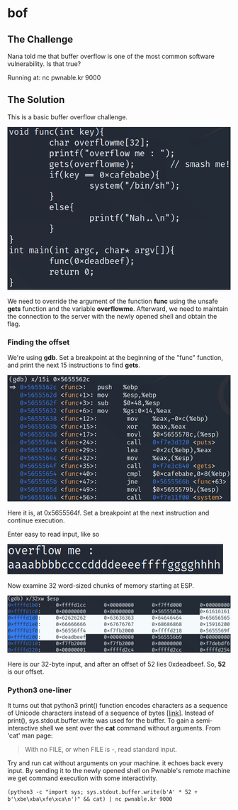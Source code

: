 # bof

## The Challenge

Nana told me that buffer overflow is one of the most common software vulnerability. Is that true?

Running at: nc pwnable.kr 9000

## The Solution

This is a basic buffer overflow challenge.

![](../.gitbook/assets/image%20%285%29.png)

We need to override the argument of the function **func** using the unsafe **gets** function and the variable **overflowme**. Afterward, we need to maintain the connection to the server with the newly opened shell and obtain the flag.

### Finding the offset

We're using **gdb**. Set a breakpoint at the beginning of the "func" function, and print the next 15 instructions to find **gets**.

![](../.gitbook/assets/image%20%287%29.png)

Here it is, at 0x5655564f. Set a breakpoint at the next instruction and continue execution.

Enter easy to read input, like so

![](../.gitbook/assets/image%20%288%29.png)

Now examine 32 word-sized chunks of memory starting at ESP.

![](../.gitbook/assets/image%20%286%29.png)

Here is our 32-byte input, and after an offset of 52 lies 0xdeadbeef. So, **52** is our offset.

### Python3 one-liner

It turns out that python3 print\(\) function encodes characters as a sequence of Unicode characters instead of a sequence of bytes \[[link](https://stackoverflow.com/questions/32017389/write-different-hex-values-in-python2-and-python3)\]. Instead of print\(\), sys.stdout.buffer.write was used for the buffer. To gain a semi-interactive shell we sent over the **cat** command without arguments. From 'cat' man page:

> With no FILE, or when FILE is -, read standard input.

Try and run cat without arguments on your machine. it echoes back every input. By sending it to the newly opened shell on Pwnable's remote machine we get command execution with some interactivity. 

```text
(python3 -c "import sys; sys.stdout.buffer.write(b'A' * 52 + b'\xbe\xba\xfe\xca\n')" && cat) | nc pwnable.kr 9000
```

